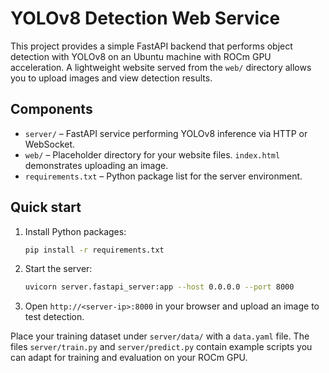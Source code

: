 # YOLOv8 Detection Web Service

This project provides a simple FastAPI backend that performs object detection with YOLOv8 on an Ubuntu machine with ROCm GPU acceleration. A lightweight website served from the `web/` directory allows you to upload images and view detection results.

## Components

* `server/` – FastAPI service performing YOLOv8 inference via HTTP or WebSocket.
* `web/` – Placeholder directory for your website files. `index.html` demonstrates uploading an image.
* `requirements.txt` – Python package list for the server environment.

## Quick start

1. Install Python packages:
   ```bash
   pip install -r requirements.txt
   ```
2. Start the server:
   ```bash
   uvicorn server.fastapi_server:app --host 0.0.0.0 --port 8000
   ```
3. Open `http://<server-ip>:8000` in your browser and upload an image to test detection.

Place your training dataset under `server/data/` with a `data.yaml` file. The files `server/train.py` and `server/predict.py` contain example scripts you can adapt for training and evaluation on your ROCm GPU.
